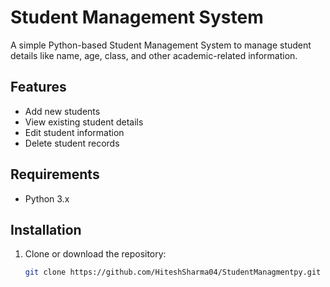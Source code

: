 # Student Management System

A simple Python-based Student Management System to manage student details like name, age, class, and other academic-related information.

## Features

- Add new students
- View existing student details
- Edit student information
- Delete student records

## Requirements

- Python 3.x

## Installation

1. Clone or download the repository:
   ```bash
   git clone https://github.com/HiteshSharma04/StudentManagmentpy.git
